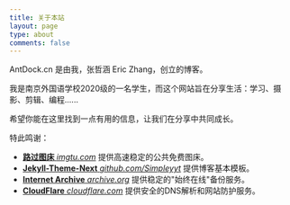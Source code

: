 ```yaml
---
title: 关于本站
layout: page
type: about
comments: false
---
```


AntDock.cn 是由我，张哲涵 Eric Zhang，创立的博客。

我是南京外国语学校2020级的一名学生，而这个网站旨在分享生活：学习、摄影、剪辑、编程......

希望你能在这里找到一点有用的信息，让我们在分享中共同成长。

特此鸣谢：

- [**路过图床** *imgtu.com*](https://imgtu.com) 提供高速稳定的公共免费图床。
- [**Jekyll-Theme-Next** *github.com/Simpleyyt*](https://github.com/Simpleyyt/jekyll-theme-next) 提供博客基本模板。
- [**Internet Archive** *archive.org*](https://archive.org) 提供稳定的"始终在线"备份服务。
- [**CloudFlare** *cloudflare.com*](https://cloudflare.com) 提供安全的DNS解析和网站防护服务。